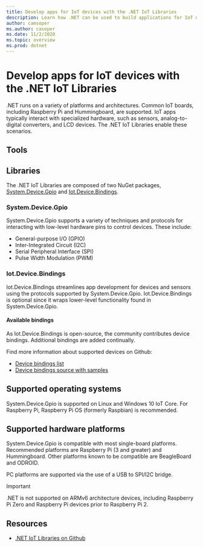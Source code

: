```yaml
---
title: Develop apps for IoT devices with the .NET IoT Libraries
description: Learn how .NET can be used to build applications for IoT devices and scenarios.
author: camsoper
ms.author: casoper
ms.date: 11/2/2020
ms.topic: overview
ms.prod: dotnet
---
```


# Develop apps for IoT devices with the .NET IoT Libraries

.NET runs on a variety of platforms and architectures. Common IoT boards, including Raspberry Pi and Hummingboard, are supported. IoT apps typically interact with specialized hardware, such as sensors, analog-to-digital converters, and LCD devices. The .NET IoT Libraries enable these scenarios.

## Tools

## Libraries

The .NET IoT Libraries are composed of two NuGet packages, [System.Device.Gpio](https://www.nuget.org/packages/System.Device.Gpio/) and [Iot.Device.Bindings](https://www.nuget.org/packages/Iot.Device.Bindings/).

### System.Device.Gpio

System.Device.Gpio supports a variety of techniques and protocols for interacting with low-level hardware pins to control devices. These include:

- General-purpose I/O (GPIO)
- Inter-Integrated Circuit (I2C)
- Serial Peripheral Interface (SPI)
- Pulse Width Modulation (PWM)

### Iot.Device.Bindings

Iot.Device.Bindings streamlines app development for devices and sensors using the protocols supported by System.Device.Gpio. Iot.Device.Bindings is optional since it wraps lower-level functionality found in System.Device.Gpio.

#### Available bindings

As Iot.Device.Bindings is open-source, the community contributes device bindings. Additional bindings are added continually.

Find more information about supported devices on Github:

- [Device bindings list](https://github.com/dotnet/iot/blob/master/src/devices/README.md)
- [Device bindings source with samples](https://github.com/dotnet/iot/tree/master/src/devices)

## Supported operating systems

System.Device.Gpio is supported on Linux and Windows 10 IoT Core. For Raspberry Pi, Raspberry Pi OS (formerly Raspbian) is recommended.

## Supported hardware platforms

System.Device.Gpio is compatible with most single-board platforms. Recommended platforms are Raspberry Pi (3 and greater) and Hummingboard. Other platforms known to be compatible are BeagleBoard and ODROID.

PC platforms are supported via the use of a USB to SPI/I2C bridge.

> [!IMPORTANT]
> .NET is not supported on ARMv6 architecture devices, including Raspberry Pi Zero and Raspberry Pi devices prior to Raspberry Pi 2.

## Resources

- [.NET IoT Libraries on Github](https://github.com/dotnet/iot)
